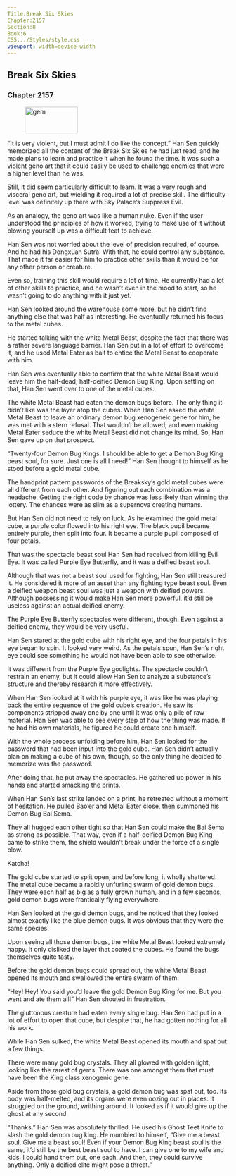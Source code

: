 ```yaml
---
Title:Break Six Skies 
Chapter:2157 
Section:8 
Book:6 
CSS:../Styles/style.css 
viewport: width=device-width
---
```

  
## Break Six Skies
### Chapter 2157
  
<figure>
	<img src="../Images/gem.gif" alt="gem" id="gem" width="120" height="60" />
</figure>
  

  
“It is very violent, but I must admit I do like the concept.” Han Sen quickly memorized all the content of the Break Six Skies he had just read, and he made plans to learn and practice it when he found the time. It was such a violent geno art that it could easily be used to challenge enemies that were a higher level than he was.

Still, it did seem particularly difficult to learn. It was a very rough and visceral geno art, but wielding it required a lot of precise skill. The difficulty level was definitely up there with Sky Palace’s Suppress Evil.

As an analogy, the geno art was like a human nuke. Even if the user understood the principles of how it worked, trying to make use of it without blowing yourself up was a difficult feat to achieve.

Han Sen was not worried about the level of precision required, of course. And he had his Dongxuan Sutra. With that, he could control any substance. That made it far easier for him to practice other skills than it would be for any other person or creature.

Even so, training this skill would require a lot of time. He currently had a lot of other skills to practice, and he wasn’t even in the mood to start, so he wasn’t going to do anything with it just yet.

Han Sen looked around the warehouse some more, but he didn’t find anything else that was half as interesting. He eventually returned his focus to the metal cubes.

He started talking with the white Metal Beast, despite the fact that there was a rather severe language barrier. Han Sen put in a lot of effort to overcome it, and he used Metal Eater as bait to entice the Metal Beast to cooperate with him.

Han Sen was eventually able to confirm that the white Metal Beast would leave him the half-dead, half-deified Demon Bug King. Upon settling on that, Han Sen went over to one of the metal cubes.

The white Metal Beast had eaten the demon bugs before. The only thing it didn’t like was the layer atop the cubes. When Han Sen asked the white Metal Beast to leave an ordinary demon bug xenogeneic gene for him, he was met with a stern refusal. That wouldn’t be allowed, and even making Metal Eater seduce the white Metal Beast did not change its mind. So, Han Sen gave up on that prospect.

“Twenty-four Demon Bug Kings. I should be able to get a Demon Bug King beast soul, for sure. Just one is all I need!” Han Sen thought to himself as he stood before a gold metal cube.

The handprint pattern passwords of the Breaksky’s gold metal cubes were all different from each other. And figuring out each combination was a headache. Getting the right code by chance was less likely than winning the lottery. The chances were as slim as a supernova creating humans.

But Han Sen did not need to rely on luck. As he examined the gold metal cube, a purple color flowed into his right eye. The black pupil became entirely purple, then split into four. It became a purple pupil composed of four petals.

That was the spectacle beast soul Han Sen had received from killing Evil Eye. It was called Purple Eye Butterfly, and it was a deified beast soul.

Although that was not a beast soul used for fighting, Han Sen still treasured it. He considered it more of an asset than any fighting type beast soul. Even a deified weapon beast soul was just a weapon with deified powers. Although possessing it would make Han Sen more powerful, it’d still be useless against an actual deified enemy.

The Purple Eye Butterfly spectacles were different, though. Even against a deified enemy, they would be very useful.

Han Sen stared at the gold cube with his right eye, and the four petals in his eye began to spin. It looked very weird. As the petals spun, Han Sen’s right eye could see something he would not have been able to see otherwise.

It was different from the Purple Eye godlights. The spectacle couldn’t restrain an enemy, but it could allow Han Sen to analyze a substance’s structure and thereby research it more effectively.

When Han Sen looked at it with his purple eye, it was like he was playing back the entire sequence of the gold cube’s creation. He saw its components stripped away one by one until it was only a pile of raw material. Han Sen was able to see every step of how the thing was made. If he had his own materials, he figured he could create one himself.

With the whole process unfolding before him, Han Sen looked for the password that had been input into the gold cube. Han Sen didn’t actually plan on making a cube of his own, though, so the only thing he decided to memorize was the password.

After doing that, he put away the spectacles. He gathered up power in his hands and started smacking the prints.

When Han Sen’s last strike landed on a print, he retreated without a moment of hesitation. He pulled Bao’er and Metal Eater close, then summoned his Demon Bug Bai Sema.

They all hugged each other tight so that Han Sen could make the Bai Sema as strong as possible. That way, even if a half-deified Demon Bug King came to strike them, the shield wouldn’t break under the force of a single blow.

Katcha!

The gold cube started to split open, and before long, it wholly shattered. The metal cube became a rapidly unfurling swarm of gold demon bugs. They were each half as big as a fully grown human, and in a few seconds, gold demon bugs were frantically flying everywhere.

Han Sen looked at the gold demon bugs, and he noticed that they looked almost exactly like the blue demon bugs. It was obvious that they were the same species.

Upon seeing all those demon bugs, the white Metal Beast looked extremely happy. It only disliked the layer that coated the cubes. He found the bugs themselves quite tasty.

Before the gold demon bugs could spread out, the white Metal Beast opened its mouth and swallowed the entire swarm of them.

“Hey! Hey! You said you’d leave the gold Demon Bug King for me. But you went and ate them all!” Han Sen shouted in frustration.

The gluttonous creature had eaten every single bug. Han Sen had put in a lot of effort to open that cube, but despite that, he had gotten nothing for all his work.

While Han Sen sulked, the white Metal Beast opened its mouth and spat out a few things.

There were many gold bug crystals. They all glowed with golden light, looking like the rarest of gems. There was one amongst them that must have been the King class xenogenic gene.

Aside from those gold bug crystals, a gold demon bug was spat out, too. Its body was half-melted, and its organs were even oozing out in places. It struggled on the ground, writhing around. It looked as if it would give up the ghost at any second.

“Thanks.” Han Sen was absolutely thrilled. He used his Ghost Teet Knife to slash the gold demon bug king. He mumbled to himself, “Give me a beast soul. Give me a beast soul! Even if your Demon Bug King beast soul is the same, it’d still be the best beast soul to have. I can give one to my wife and kids. I could hand them out, one each. And then, they could survive anything. Only a deified elite might pose a threat.”